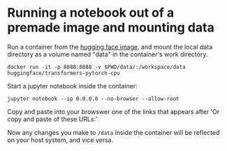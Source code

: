 # Running a notebook out of a premade image and mounting data

Run a container from the [hugging face image](https://hub.docker.com/r/huggingface/transformers-pytorch-cpu), and mount the local data directory as a volume named "data" in the container's work directory.

`docker run -it -p 8888:8888 -v $PWD/data/:/workspace/data  huggingface/transformers-pytorch-cpu`

Start a jupyter notebook inside the container:

`jupyter notebook --ip 0.0.0.0 --no-browser --allow-root`

Copy and paste into your browswer one of the links that appears after 'Or copy and paste of these URLs:'

Now any changes you make to `/data` inside the container will be reflected on your host system, and vice versa.